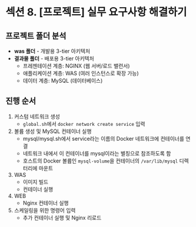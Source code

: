 # 섹션 8. [프로젝트] 실무 요구사항 해결하기 

## 프로젝트 폴더 분석

- <b>was 폴더</b> - 개발용 3-tier 아키텍처
- <b>결과물 폴더</b> - 배포용 3-tier 아키텍처
    - 프레젠테이션 계층: NGINX (웹 서버/로드 밸런서)
    - 애플리케이션 계층: WAS (여러 인스턴스로 확장 가능)
    - 데이터 계층: MySQL (데이터베이스)

## 진행 순서

1. 커스텀 네트워크 생성
    - `global.sh`에서 `docker network create service` 입력
2. 볼륨 생성 및 MySQL 컨테이너 실행
    - mysql/mysql.sh에서 service라는 이름의 Docker 네트워크에 컨테이너를 연결
    - 네트워크 내에서 이 컨테이너를 mysql이라는 별칭으로 참조하도록 함
    - 호스트의 Docker 볼륨인 `mysql-volume`을 컨테이너의 `/var/lib/mysql` 디렉터리에 마운트
3. WAS
    - 이미지 빌드
    - 컨테이너 실행
4. WEB
    - Nginx 컨테이너 실행
5. 스케일링을 위한 명령어 입력
    - 추가 컨테이너 실행 및 Nginx 리로드
